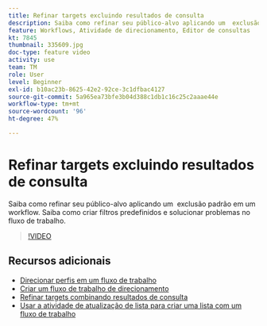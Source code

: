 ```yaml
---
title: Refinar targets excluindo resultados de consulta
description: Saiba como refinar seu público-alvo aplicando um  exclusão padrão em um workflow. Saiba como criar filtros predefinidos e solucionar problemas no fluxo de trabalho.
feature: Workflows, Atividade de direcionamento, Editor de consultas
kt: 7845
thumbnail: 335609.jpg
doc-type: feature video
activity: use
team: TM
role: User
level: Beginner
exl-id: b10ac23b-8625-42e2-92ce-3c1dfbac4127
source-git-commit: 5a965ea73bfe3b04d388c1db1c16c25c2aaae44e
workflow-type: tm+mt
source-wordcount: '96'
ht-degree: 47%

---
```


# Refinar targets excluindo resultados de consulta

Saiba como refinar seu público-alvo aplicando um  exclusão padrão em um workflow. Saiba como criar filtros predefinidos e solucionar problemas no fluxo de trabalho.

>[!VIDEO](https://video.tv.adobe.com/v/335609?quality=12)

## Recursos adicionais

* [Direcionar perfis em um fluxo de trabalho](/help/profile-management/target-profiles-in-a-workflow.md)
* [Criar um fluxo de trabalho de direcionamento](/help/process-management/create-a-targeting-workflow.md)
* [Refinar targets combinando resultados de consulta](/help/process-management/refine-targets-by-combining-query-results.md)
* [Usar a atividade de atualização de lista para criar uma lista com um fluxo de trabalho](/help/process-management/use-the-update-list-activity.md)
